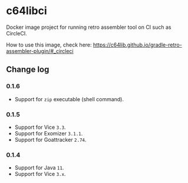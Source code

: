 # c64libci
Docker image project for running retro assembler tool on CI such as CircleCI.

How to use this image, check here: https://c64lib.github.io/gradle-retro-assembler-plugin/#_circleci

## Change log

### 0.1.6

* Support for `zip` executable (shell command).

### 0.1.5

* Support for Vice `3.3`.
* Support for Exomizer `3.1.1`.
* Support for Goattracker `2.74`.

### 0.1.4

* Support for Java `11`.
* Support for Vice `3.x`.

